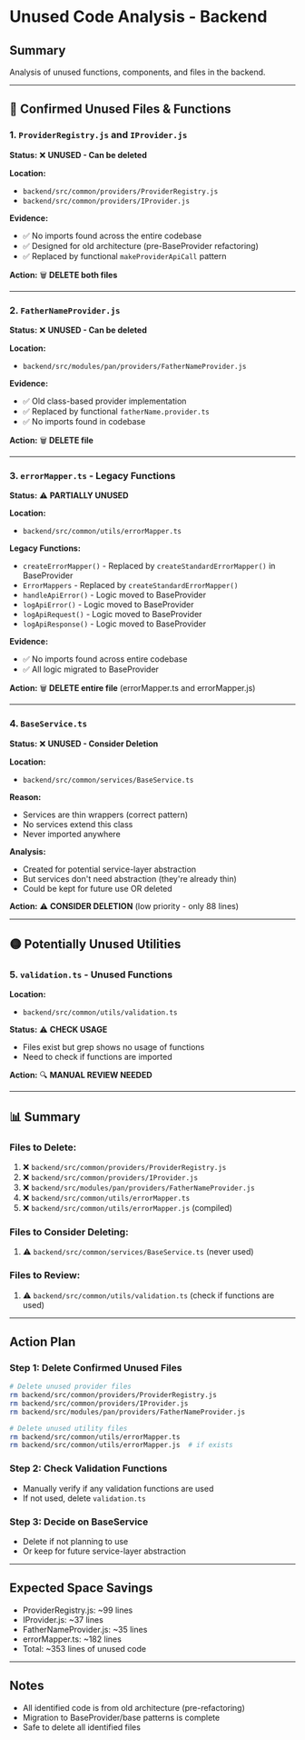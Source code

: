 # Unused Code Analysis - Backend

## Summary
Analysis of unused functions, components, and files in the backend.

---

## 🔴 Confirmed Unused Files & Functions

### 1. `ProviderRegistry.js` and `IProvider.js` 
**Status:** ❌ **UNUSED - Can be deleted**

**Location:**
- `backend/src/common/providers/ProviderRegistry.js`
- `backend/src/common/providers/IProvider.js`

**Evidence:**
- ✅ No imports found across the entire codebase
- ✅ Designed for old architecture (pre-BaseProvider refactoring)
- ✅ Replaced by functional `makeProviderApiCall` pattern

**Action:** 🗑️ **DELETE both files**

---

### 2. `FatherNameProvider.js`
**Status:** ❌ **UNUSED - Can be deleted**

**Location:**
- `backend/src/modules/pan/providers/FatherNameProvider.js`

**Evidence:**
- ✅ Old class-based provider implementation
- ✅ Replaced by functional `fatherName.provider.ts`
- ✅ No imports found in codebase

**Action:** 🗑️ **DELETE file**

---

### 3. `errorMapper.ts` - Legacy Functions
**Status:** ⚠️ **PARTIALLY UNUSED**

**Location:**
- `backend/src/common/utils/errorMapper.ts`

**Legacy Functions:**
- `createErrorMapper()` - Replaced by `createStandardErrorMapper()` in BaseProvider
- `ErrorMappers` - Replaced by `createStandardErrorMapper()`
- `handleApiError()` - Logic moved to BaseProvider
- `logApiError()` - Logic moved to BaseProvider
- `logApiRequest()` - Logic moved to BaseProvider
- `logApiResponse()` - Logic moved to BaseProvider

**Evidence:**
- ✅ No imports found across entire codebase
- ✅ All logic migrated to BaseProvider

**Action:** 🗑️ **DELETE entire file** (errorMapper.ts and errorMapper.js)

---

### 4. `BaseService.ts`
**Status:** ❌ **UNUSED - Consider Deletion**

**Location:**
- `backend/src/common/services/BaseService.ts`

**Reason:**
- Services are thin wrappers (correct pattern)
- No services extend this class
- Never imported anywhere

**Analysis:**
- Created for potential service-layer abstraction
- But services don't need abstraction (they're already thin)
- Could be kept for future use OR deleted

**Action:** ⚠️ **CONSIDER DELETION** (low priority - only 88 lines)

---

## 🟡 Potentially Unused Utilities

### 5. `validation.ts` - Unused Functions
**Location:**
- `backend/src/common/utils/validation.ts`

**Status:** ⚠️ **CHECK USAGE**
- Files exist but grep shows no usage of functions
- Need to check if functions are imported

**Action:** 🔍 **MANUAL REVIEW NEEDED**

---

## 📊 Summary

### Files to Delete:
1. ❌ `backend/src/common/providers/ProviderRegistry.js`
2. ❌ `backend/src/common/providers/IProvider.js`
3. ❌ `backend/src/modules/pan/providers/FatherNameProvider.js`
4. ❌ `backend/src/common/utils/errorMapper.ts`
5. ❌ `backend/src/common/utils/errorMapper.js` (compiled)

### Files to Consider Deleting:
1. ⚠️ `backend/src/common/services/BaseService.ts` (never used)

### Files to Review:
1. ⚠️ `backend/src/common/utils/validation.ts` (check if functions are used)

---

## Action Plan

### Step 1: Delete Confirmed Unused Files
```bash
# Delete unused provider files
rm backend/src/common/providers/ProviderRegistry.js
rm backend/src/common/providers/IProvider.js
rm backend/src/modules/pan/providers/FatherNameProvider.js

# Delete unused utility files
rm backend/src/common/utils/errorMapper.ts
rm backend/src/common/utils/errorMapper.js  # if exists
```

### Step 2: Check Validation Functions
- Manually verify if any validation functions are used
- If not used, delete `validation.ts`

### Step 3: Decide on BaseService
- Delete if not planning to use
- Or keep for future service-layer abstraction

---

## Expected Space Savings
- ProviderRegistry.js: ~99 lines
- IProvider.js: ~37 lines
- FatherNameProvider.js: ~35 lines
- errorMapper.ts: ~182 lines
- Total: ~353 lines of unused code

---

## Notes
- All identified code is from old architecture (pre-refactoring)
- Migration to BaseProvider/base patterns is complete
- Safe to delete all identified files

